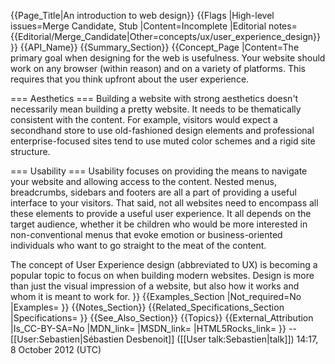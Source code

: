 {{Page_Title|An introduction to web design}}
{{Flags
|High-level issues=Merge Candidate, Stub
|Content=Incomplete
|Editorial notes={{Editorial/Merge_Candidate|Other=concepts/ux/user_experience_design}}
}}
{{API_Name}}
{{Summary_Section}}
{{Concept_Page
|Content=The primary goal when designing for the web is usefulness. Your website should work on any browser (within reason) and on a variety of platforms. This requires that you think upfront about the user experience. 

=== Aesthetics ===
Building a website with strong aesthetics doesn't necessarily mean building a pretty website. It needs to be thematically consistent with the content. For example, visitors would expect a secondhand store to use old-fashioned design elements and professional enterprise-focused sites tend to use muted color schemes and a rigid site structure.

=== Usability ===
Usability focuses on providing the means to navigate your website and allowing access to the content. Nested menus, breadcrumbs, sidebars and footers are all a part of providing a useful interface to your visitors. That said, not all websites need to encompass all these elements to provide a useful user experience. It all depends on the target audience, whether it be children who would be more interested in non-conventional menus that evoke emotion or business-oriented individuals who want to go straight to the meat of the content.

The concept of User Experience design (abbreviated to UX) is becoming a popular topic to focus on when building modern websites. Design is more than just the visual impression of a website, but also how it works and whom it is meant to work for.
}}
{{Examples_Section
|Not_required=No
|Examples=
}}
{{Notes_Section}}
{{Related_Specifications_Section
|Specifications=
}}
{{See_Also_Section}}
{{Topics}}
{{External_Attribution
|Is_CC-BY-SA=No
|MDN_link=
|MSDN_link=
|HTML5Rocks_link=
}}
--[[User:Sebastien|Sébastien Desbenoit]] ([[User talk:Sebastien|talk]]) 14:17, 8 October 2012 (UTC)